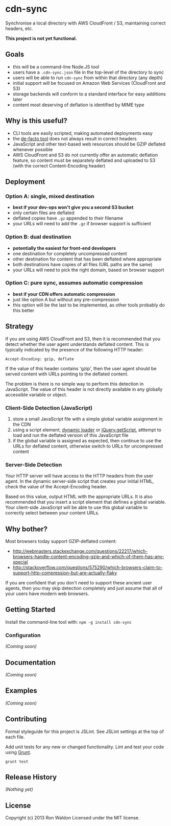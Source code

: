 # cdn-sync

Synchronise a local directory with AWS CloudFront / S3, maintaining correct headers, etc.

**This project is not yet functional.**

## Goals

- this will be a command-line Node.JS tool
- users have a `.cdn-sync.json` file in the top-level of the directory to sync
- users will be able to run `cdn-sync` from within that directory (any depth)
- initial support will be focused on Amazon Web Services (CloudFront and S3)
- storage backends will conform to a standard interface for easy additions later
- content most deserving of deflation is identified by MIME type

## Why is this useful?

- CLI tools are easily scripted, making automated deployments easy
- the [de-facto tool](http://s3tools.org/s3cmd) does not always result in correct headers
- JavaScript and other text-based web resources should be GZIP deflated whenever possible
- AWS CloudFront and S3 do not currently offer an automatic deflation feature, so content
  must be separately deflated and uploaded to S3 (with the correct Content-Encoding header)

## Deployment

### Option A: single, mixed destination

- **best if your dev-ops won't give you a second S3 bucket**
- only certain files are deflated
- deflated copies have `.gz` appended to their filename
- your URLs will need to add the `.gz` if browser support is sufficient

### Option B: dual destination

- **potentially the easiest for front-end developers**
- one destination for completely uncompressed content
- other destination for content that has been deflated where appropriate
- both destinations have copies of all files (URL paths are the same)
- your URLs will need to pick the right domain, based on browser support

### Option C: pure sync, assumes automatic compression

- **best if your CDN offers automatic compression**
- just like option A but without any pre-compression
- this option will be the last to be implemented, as other tools probably do this better

## Strategy

If you are using AWS CloudFront and S3, then it is recommended that you detect whether the
user agent understands deflated content. This is typically indicated by the presence of the
following HTTP header:

    Accept-Encoding: gzip, deflate
    
If the value of this header contains 'gzip', then the user agent should be served content
with URLs pointing to the deflated content.

The problem is there is no simple way to perform this detection in JavaScript. The value of
this header is not directly available in any globally accessible variable or object.

### Client-Side Detection (JavaScript)

1. store a small JavaScript file with a simple global variable assignment in the CDN
2. using a script element, [dynamic loader](http://yepnopejs.com/) or
   [jQuery.getScript](http://api.jquery.com/jQuery.getScript/), atttempt to load and run
   the deflated version of this JavaScript file
3. if the global variable is assigned as expected, then continue to use the URLs for
   deflated content, otherwise switch to URLs for uncompressed content

### Server-Side Detection

Your HTTP server will have access to the HTTP headers from the user agent. In the dynamic
server-side script that creates your initial HTML, check the value of the Accept-Encoding
header.

Based on this value, output HTML with the appropriate URLs. It is also recommended that you
insert a script element that defines a global variable. Your client-side JavaScript will be
able to use this global variable to correctly select between your content URLs.

## Why bother?

Most browsers today support GZIP-deflated content:
- http://webmasters.stackexchange.com/questions/22217/which-browsers-handle-content-encoding-gzip-and-which-of-them-has-any-special
- http://stackoverflow.com/questions/575290/which-browsers-claim-to-support-http-compression-but-are-actually-flaky

If you are confident that you don't need to support these ancient user agents, then you may
skip detection completely and just assume that all of your users have modern web browsers.

## Getting Started
Install the command-line tool with: `npm -g install cdn-sync`

### Configuration
_(Coming soon)_

## Documentation
_(Coming soon)_

## Examples
_(Coming soon)_

## Contributing
Formal styleguide for this project is JSLint. See JSLint settings at the top of
each file.

Add unit tests for any new or changed functionality. Lint and test your code
using [Grunt](http://gruntjs.com/).

    grunt test

## Release History
_(Nothing yet)_

## License
Copyright (c) 2013 Ron Waldon
Licensed under the MIT license.
